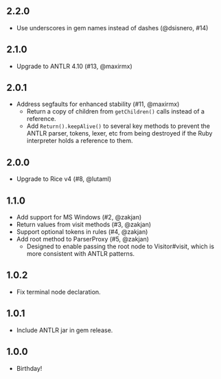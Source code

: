 ## 2.2.0
* Use underscores in gem names instead of dashes (@dsisnero, #14)

## 2.1.0
* Upgrade to ANTLR 4.10 (#13, @maxirmx)

## 2.0.1
* Address segfaults for enhanced stability (#11, @maxirmx)
  - Return a copy of children from `getChildren()` calls instead of a reference.
  - Add `Return().keepAlive()` to several key methods to prevent the ANTLR parser, tokens, lexer, etc from being destroyed if the Ruby interpreter holds a reference to them.

## 2.0.0
* Upgrade to Rice v4 (#8, @lutaml)

## 1.1.0
* Add support for MS Windows (#2, @zakjan)
* Return values from visit methods (#3, @zakjan)
* Support optional tokens in rules (#4, @zakjan)
* Add root method to ParserProxy (#5, @zakjan)
  - Designed to enable passing the root node to Visitor#visit, which is more consistent with ANTLR patterns.

## 1.0.2
* Fix terminal node declaration.

## 1.0.1
* Include ANTLR jar in gem release.

## 1.0.0
* Birthday!
